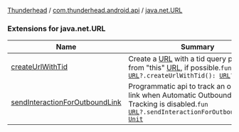 [Thunderhead](../../index.md) / [com.thunderhead.android.api](../index.md) / [java.net.URL](./index.md)

### Extensions for java.net.URL

| Name | Summary |
|---|---|
| [createUrlWithTid](create-url-with-tid.md) | Create a [URL](https://docs.oracle.com/javase/6/docs/api/java/net/URL.html) with a tid query parameter, from "this" [URL](https://docs.oracle.com/javase/6/docs/api/java/net/URL.html), if possible.`fun `[`URL`](https://docs.oracle.com/javase/6/docs/api/java/net/URL.html)`?.createUrlWithTid(): `[`URL`](https://docs.oracle.com/javase/6/docs/api/java/net/URL.html)`?` |
| [sendInteractionForOutboundLink](send-interaction-for-outbound-link.md) | Programmatic api to track an outbound link when Automatic Outbound Link Tracking is disabled.`fun `[`URL`](https://docs.oracle.com/javase/6/docs/api/java/net/URL.html)`?.sendInteractionForOutboundLink(): `[`Unit`](https://kotlinlang.org/api/latest/jvm/stdlib/kotlin/-unit/index.html) |
